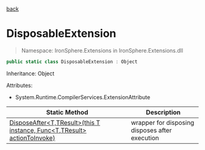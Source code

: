 ﻿[back](/IronSphere.Extensions/types)

# DisposableExtension

> Namespace: IronSphere.Extensions in  IronSphere.Extensions.dll



```csharp
public static class DisposableExtension : Object
```
Inheritance: Object



Attributes:
        
* System.Runtime.CompilerServices.ExtensionAttribute




| Static Method | Description |
| --- | --- |
| [DisposeAfter&lt;T,TResult&gt;(this T instance, Func&lt;T,TResult&gt; actionToInvoke)](DisposableExtension_DisposeAfter-T,TResult-(T,Func-T,TResult-)) | wrapper for disposing disposes after execution |
